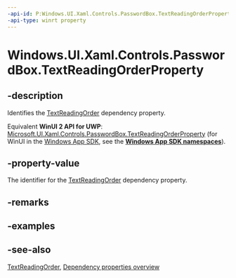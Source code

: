 ```yaml
---
-api-id: P:Windows.UI.Xaml.Controls.PasswordBox.TextReadingOrderProperty
-api-type: winrt property
---
```


<!-- Property syntax
public Windows.UI.Xaml.DependencyProperty TextReadingOrderProperty { get; }
-->

# Windows.UI.Xaml.Controls.PasswordBox.TextReadingOrderProperty

## -description
Identifies the [TextReadingOrder](passwordbox_textreadingorder.md) dependency property.

Equivalent **WinUI 2 API for UWP**: [Microsoft.UI.Xaml.Controls.PasswordBox.TextReadingOrderProperty](/windows/winui/api/microsoft.ui.xaml.controls.passwordbox.textreadingorderproperty) (for WinUI in the [Windows App SDK](/windows/apps/windows-app-sdk/), see the **[Windows App SDK namespaces](/windows/windows-app-sdk/api/winrt/)**).

## -property-value
The identifier for the [TextReadingOrder](passwordbox_textreadingorder.md) dependency property.

## -remarks

## -examples

## -see-also
[TextReadingOrder](passwordbox_textreadingorder.md), [Dependency properties overview](/windows/uwp/xaml-platform/dependency-properties-overview)
